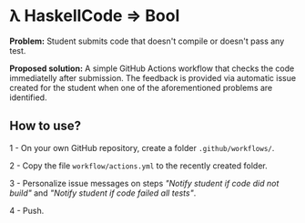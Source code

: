 # λ HaskellCode ⇒ Bool


**Problem:** Student submits code that doesn't compile or doesn't pass any test.

**Proposed solution:** A simple GitHub Actions workflow that checks the code immediatelly after submission. The feedback is provided via automatic issue created for the student when one of the aforementioned problems are identified. 


## How to use?

1 - On your own GitHub repository, create a folder `.github/workflows/`.

2 - Copy the file `workflow/actions.yml` to the recently created folder.

3 - Personalize issue messages on steps _"Notify student if code did not build"_ and _"Notify student if code failed all tests"_.

4 - Push. 